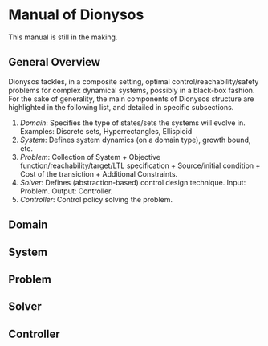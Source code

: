 

# Manual of Dionysos
 This manual is still in the making.
## General Overview

Dionysos tackles, in a composite setting, optimal control/reachability/safety problems for complex dynamical systems, possibly in a black-box fashion.
For the sake of generality, the main components of Dionysos structure are highlighted in the following list, and detailed in specific subsections.


1. $\textit{Domain}$: Specifies the type of states/sets the systems will evolve in. Examples: Discrete sets, Hyperrectangles, Ellispioid 
2. $\textit{System}$: Defines system dynamics (on a domain type), growth bound, etc.
3. $\textit{Problem}$: Collection of System +  Objective function/reachability/target/LTL specification + Source/initial condition + Cost of the transiction + Additional Constraints.
4. $\textit{Solver}$: Defines  (abstraction-based) control design technique. Input: Problem. Output: Controller. 
5. $\textit{Controller}$: Control policy solving the problem.

##  Domain

## System


## Problem

## Solver

## Controller